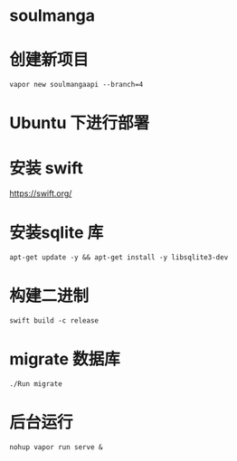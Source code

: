 # soulmanga

# 创建新项目

```
vapor new soulmangaapi --branch=4
```

# Ubuntu 下进行部署

# 安装 swift

https://swift.org/

# 安装sqlite 库

```
apt-get update -y && apt-get install -y libsqlite3-dev
```

# 构建二进制

```
swift build -c release
```

# migrate 数据库

```
./Run migrate
```

# 后台运行

```
nohup vapor run serve &
```